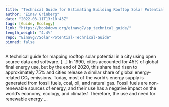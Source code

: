 ```yaml
---
title: "Technical Guide for Estimating Building Rooftop Solar Potential in a City"
author: "Einav Grinberg"
date: "2022-03-11T13:10:43Z"
tags: [Guide, Ecology]
link: "https://bookdown.org/einavg7/sp_technical_guide/"
length_weight: "4.4%"
repo: "Einavg7/Solar-Potential-Technical-Guide"
pinned: false
---
```


A technical guide for mapping rooftop solar potential in a city using open source data and software. [...] In 1990, cities accounted for 45% of global final energy use, but by the end of 2020, this share had risen to approximately 75% and cities release a similar share of global energy-related CO₂ emissions. Today, most of the world’s energy supply is generated from fossil fuels, coal, oil, and natural gas. Fossil fuels are non-renewable sources of energy, and their use has a negative impact on the world’s economy, ecology, and climate.1 Therefore, the use and need for renewable energy ...
